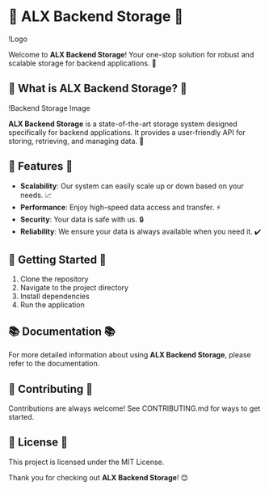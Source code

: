 # 🚀 ALX Backend Storage 🚀

!Logo


Welcome to **ALX Backend Storage**! Your one-stop solution for robust and scalable storage for backend applications. 🎉

## 📖 What is ALX Backend Storage? 📖
!Backend Storage Image

**ALX Backend Storage** is a state-of-the-art storage system designed specifically for backend applications. It provides a user-friendly API for storing, retrieving, and managing data. 💾

## 🌟 Features 🌟
- **Scalability**: Our system can easily scale up or down based on your needs. 📈
- **Performance**: Enjoy high-speed data access and transfer. ⚡
- **Security**: Your data is safe with us. 🔒
- **Reliability**: We ensure your data is always available when you need it. ✔️

## 🚀 Getting Started 🚀
1. Clone the repository
2. Navigate to the project directory
3. Install dependencies
4. Run the application

## 📚 Documentation 📚
For more detailed information about using **ALX Backend Storage**, please refer to the documentation.

## 🤝 Contributing 🤝
Contributions are always welcome! See CONTRIBUTING.md for ways to get started.

## 📃 License 📃
This project is licensed under the MIT License.

Thank you for checking out **ALX Backend Storage**! 😊
